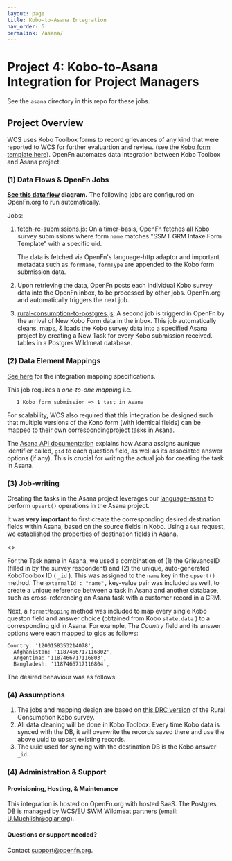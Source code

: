 ```yaml
---
layout: page
title: Kobo-to-Asana Integration
nav_order: 5
permalink: /asana/
---
```


# Project 4: Kobo-to-Asana Integration for Project Managers

See the `asana` directory in this repo for these jobs. 

## Project Overview

WCS uses Kobo Toolbox forms to record grievances of any kind that were reported to WCS for further evaluartion and review. (see
the [Kobo form template here](https://ee.kobotoolbox.org/x/ZsQtnyuY)). OpenFn automates data integration between Kobo
Toolbox and Asana project.

### (1) Data Flows & OpenFn Jobs

**[See this data flow](https://lucid.app/lucidchart/b7d25cb3-067c-4e80-ade6-adc3f741a66f/view?page=0_0#?folder_id=home&browser=icon) diagram.** The following jobs are configured on OpenFn.org to run automatically.

Jobs: 
1. [fetch-rc-submissions.js](https://github.com/OpenFn/wcs-wildmeat/blob/master/jobs/fetch-rc-submissions.js):
   On a timer-basis, OpenFn fetches all Kobo survey submissions where form
   `name` matches "SSMT GRM Intake Form Template" with a specific uid. 
   
   The data is fetched via OpenFn's language-http adaptor and important metadata such as `formName`, `formType` are appended to the Kobo form submission data.
2. Upon retrieving the data, OpenFn posts each individual Kobo survey data into the OpenFn inbox, to be processed by other jobs.
   OpenFn.org and automatically triggers the next job.
3. [rural-consumption-to-postgres.js](https://github.com/OpenFn/wcs-consocsci/blob/master/rural-consumption-to-postgres.js): A second job is triggerd in OpenFn by the arrival of New Kobo Form data in the inbox. This job automatically cleans, maps, & loads the Kobo survey data into a specified Asana project by creating a New Task for every Kobo submission received. tables in a Postgres Wildmeat database.

### (2) Data Element Mappings

[See here](https://docs.google.com/spreadsheets/d/18AXoD-ABl8gAGDpJHiBkK8oDP6YrEsF4/edit?usp=drive_web&ouid=102832098624169374758&rtpof=true) for the integration mapping specifications. 

This job requires a  *one-to-one mapping* i.e. 

       1 Kobo form submission => 1 tast in Asana 

For scalability, WCS also required that this integration be designed such that multiple versions of the Kono form (with identical fields) can be mapped to their own correspondingproject tasks in Asana. 

The [Asana API documentation](https://developers.asana.com/docs) explains how Asana assigns aunique identifier called, `gid` to each question field, as well as its associated answer options (if any). This is crucial for writing the actual job for creating the task in Asana.


### (3) Job-writing
Creating the tasks in the Asana project leverages our  [language-asana](https://github.com/OpenFn/language-asana) to perform `upsert()` operations in the Asana project.

It was **very important** to first create the corresponding desired destination fields within Asana, based on the source fields in Kobo. Using a `GET` request, we established the properties of destination fields in Asana.


<<Insert picture>>

 For the Task name in Asana, we used a combination of (1) the GrievanceID (filled in by the survey respondent) and (2) the unique, auto-generated KoboToolbox ID ( `_id` ). This was assigned to the `name` key in the `upsert()` method. The `externalId : "name",` key-value pair was included as well, to create a unique reference between a task in Asana and another database, such as cross-referencing an Asana task with a customer record in a CRM.

Next, a `formatMapping` method was included to map every single Kobo queston field and answer choice (obtained from Kobo `state.data` ) to a corresponding gid in Asana. For example, The *Country* field and its answer options were each mapped to gids as follows:

   
    Country: '1200158353214078',
      Afghanistan: '1187466717116802',
      Argentina: '1187466717116803',
      Bangladesh: '1187466717116804', 
   


The desired behaviour was as follows:

### (4) Assumptions

1. The jobs and mapping design are based on [this DRC version](https://docs.google.com/spreadsheets/d/1AN2Qyjx-ua3fE5-Nj7Bg2WSdZdIE6zy4FmVVrMqGZl0/edit?usp=drive_web&ouid=101430720901034004945) of the Rural Consumption Kobo survey.
2. All data cleaning will be done in Kobo Toolbox. Every time Kobo data is
   synced with the DB, it will overwrite the records saved there and use the
   above uuid to upsert existing records.
3. The uuid used for syncing with the destination DB is the Kobo answer `_id`. 


### (4) Administration & Support
#### Provisioning, Hosting, & Maintenance
This integration is hosted on OpenFn.org with hosted SaaS. The Postgres DB is managed by WCS/EU SWM Wildmeat partners (email: U.Muchlish@cgiar.org).

####  Questions or support needed?
Contact support@openfn.org. 
